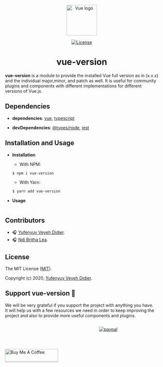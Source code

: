 <p align="center">
  <a href="#">
    <img width="100" src="https://vuejs.org/images/logo.png" alt="Vue logo">
  </a>
</p>

<p align="center">
  <a href="https://www.npmjs.com/package/vue-version">
    <img src="https://img.shields.io/npm/l/vuepress.svg" alt="License">
  </a>
</p>

<h1 align="center">vue-version</h1>

**vue-version** is a module to provide the installed Vue full version as in (x.x.x) and the individual major,minor, and patch as well. It is useful for community plugins and components with different implementations for different versions of Vue.js.

## Dependencies

- **dependencies**: [vue](#), [typescript](#)

- **devDependencies**: [@types/node](#), [jest](#)

## Installation and Usage

- **Installation**

    - With NPM:
    ```bash
    $ npm i vue-version
    ```

    - With Yarn:
    ```bash
    $ yarn add vue-version
    ```

- **Usage**

    ```ts

    ```

## Contributors

- :headphones: [Yufenyuy Veyeh Didier](https://github.com/yveyeh).
- :headphones: [Ndi Britha Lea](https://github.com/NdiBrithaLea).

## License

The MIT License ([MIT](https://github.com/yveyeh/vue-version/blob/master/LICENSE)).

Copyright (c) 2020, [Yufenyuy Veyeh Didier](https://github.com/yveyeh).

## Support vue-version :gift:

We will be very grateful if you support the project with anything you have.<br> It will help us with a few resources we need in order to keep improving the project and also to provide more useful components and plugins.

<div style="display: grid; grid-template-columns: auto auto;">

<p>

[![paypal](https://www.paypalobjects.com/en_US/i/btn/btn_donateCC_LG.gif)](https://www.paypal.com/cgi-bin/webscr?cmd=_s-xclick&hosted_button_id=X42PBTBVWZSUJ)

</p>
<p>

<a href="https://www.buymeacoffee.com/05tyxSJ" target="_blank"><img src="https://www.buymeacoffee.com/assets/img/custom_images/orange_img.png" alt="Buy Me A Coffee" style="height: 41px !important;width: 174px !important;box-shadow: 0px 3px 2px 0px rgba(190, 190, 190, 0.5) !important;-webkit-box-shadow: 0px 3px 2px 0px rgba(190, 190, 190, 0.5) !important;" ></a>

</p>
</div>